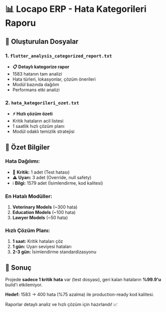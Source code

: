# 📊 Locapo ERP - Hata Kategorileri Raporu

## 📁 Oluşturulan Dosyalar

### 1. `flutter_analysis_categorized_report.txt`
- **📋 Detaylı kategorize rapor**
- 1583 hatanın tam analizi
- Hata türleri, lokasyonlar, çözüm önerileri
- Modül bazında dağılım
- Performans etki analizi

### 2. `hata_kategorileri_ozet.txt`
- **⚡ Hızlı çözüm özeti**
- Kritik hataların acil listesi
- 1 saatlik hızlı çözüm planı
- Modül odaklı temizlik stratejisi

## 🎯 Özet Bilgiler

### Hata Dağılımı:
- 🔴 **Kritik:** 1 adet (Test hatası)
- ⚠️ **Uyarı:** 3 adet (Override, null safety)
- ℹ️ **Bilgi:** 1579 adet (İsimlendirme, kod kalitesi)

### En Hatalı Modüller:
1. **Veterinary Models** (~300 hata)
2. **Education Models** (~100 hata)
3. **Lawyer Models** (~50 hata)

### Hızlı Çözüm Planı:
1. **1 saat:** Kritik hataları çöz
2. **1 gün:** Uyarı seviyesi hataları
3. **2-3 gün:** İsimlendirme standardizasyonu

## 🚀 Sonuç

Projede **sadece 1 kritik hata** var (test dosyası), geri kalan hataların **%99.9'u** build'i etkilemiyor. 

**Hedef:** 1583 → 400 hata (%75 azalma) ile production-ready kod kalitesi.

Raporlar detaylı analiz ve hızlı çözüm için hazırlandı! 📈